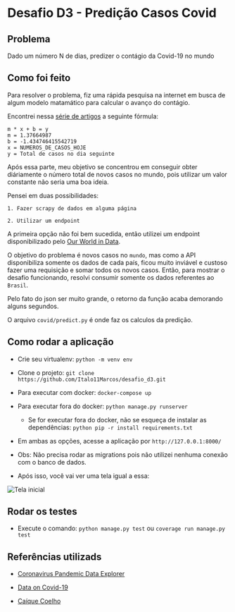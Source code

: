 # Desafio D3 - Predição Casos Covid

## Problema

Dado um número N de dias, predizer o contágio da Covid-19 no mundo

## Como foi feito

Para resolver o problema, fiz uma rápida pesquisa na internet em busca de algum modelo matamático para calcular o avanço do contágio. 

Encontrei nessa [série de artigos](https://caiquecoelho.medium.com/prevendo-o-crescimento-de-casos-de-covid-19-coronavirus-no-brasil-com-an%C3%A1lise-de-dados-gr%C3%A1ficos-33ee525b62f8) a seguinte fórmula:

    m * x + b = y
    m = 1.37664987
    b = -1.434746415542719
    x = NUMEROS_DE_CASOS_HOJE
    y = Total de casos no dia seguinte

Após essa parte, meu objetivo se concentrou em conseguir obter diáriamente o número total de novos casos no mundo, pois utilizar um valor constante não seria uma boa ideia. 

Pensei em duas possibilidades: 

    1. Fazer scrapy de dados em alguma página

    2. Utilizar um endpoint 

A primeira opção não foi bem sucedida, então utilizei um endpoint disponibilizado pelo [Our World in Data](https://github.com/owid/covid-19-data/blob/master/public/data/README.md).

O objetivo do problema é novos casos no ``mundo``, mas como a API disponibiliza somente os dados de cada país, ficou muito inviável e custoso fazer uma requisição e somar todos os novos casos. Então, para mostrar o desafio funcionando, resolvi consumir somente os dados referentes ao ``Brasil``.

Pelo fato do json ser muito grande, o retorno da função acaba demorando alguns segundos.

O arquivo ``covid/predict.py`` é onde faz os calculos da predição.

## Como rodar a aplicação

- Crie seu virtualenv: ``python -m venv env``

- Clone o projeto: ``git clone https://github.com/Italo11Marcos/desafio_d3.git``

- Para executar com docker: ``docker-compose up``

- Para executar fora do docker: ``python manage.py runserver``

    - Se for executar fora do docker, não se esqueça de instalar as dependências: ``python pip -r install requirements.txt``

- Em ambas as opções, acesse a aplicação por ``http://127.0.0.1:8000/``

- Obs: Não precisa rodar as migrations pois não utilizei nenhuma conexão com o banco de dados.

- Após isso, você vai ver uma tela igual a essa:

![Tela inicial](https://github.com/Italo11Marcos/desafio_d3/blob/master/tela_index.png)

## Rodar os testes

- Execute o comando: ``python manage.py test`` ou ``coverage run manage.py test``

## Referências utilizads

- [Coronavirus Pandemic Data Explorer](https://ourworldindata.org/explorers/coronavirus-data-explorer)

- [Data on Covid-19](https://github.com/owid/covid-19-data)

- [Caíque Coelho](https://caiquecoelho.medium.com/prevendo-o-crescimento-de-casos-de-covid-19-coronavirus-no-brasil-com-an%C3%A1lise-de-dados-gr%C3%A1ficos-33ee525b62f8)
